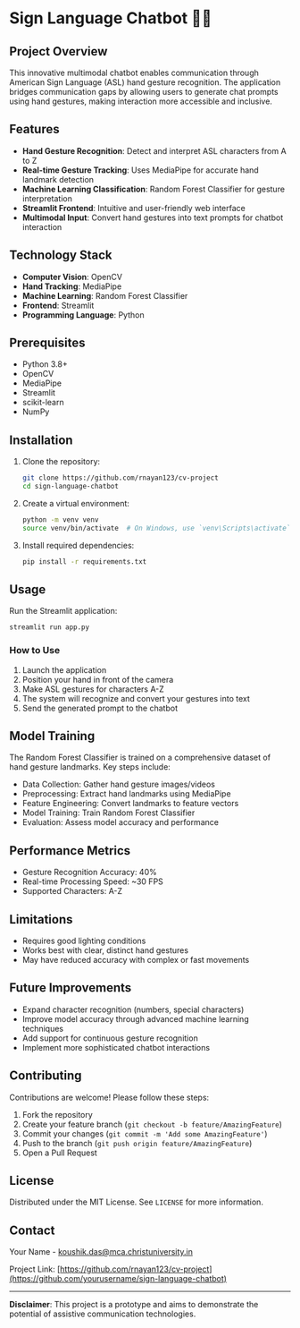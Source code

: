 # Sign Language Chatbot 🤲💬

## Project Overview

This innovative multimodal chatbot enables communication through American Sign Language (ASL) hand gesture recognition. The application bridges communication gaps by allowing users to generate chat prompts using hand gestures, making interaction more accessible and inclusive.

## Features

- **Hand Gesture Recognition**: Detect and interpret ASL characters from A to Z
- **Real-time Gesture Tracking**: Uses MediaPipe for accurate hand landmark detection
- **Machine Learning Classification**: Random Forest Classifier for gesture interpretation
- **Streamlit Frontend**: Intuitive and user-friendly web interface
- **Multimodal Input**: Convert hand gestures into text prompts for chatbot interaction

## Technology Stack

- **Computer Vision**: OpenCV
- **Hand Tracking**: MediaPipe
- **Machine Learning**: Random Forest Classifier
- **Frontend**: Streamlit
- **Programming Language**: Python

## Prerequisites

- Python 3.8+
- OpenCV
- MediaPipe
- Streamlit
- scikit-learn
- NumPy

## Installation

1. Clone the repository:
   ```bash
   git clone https://github.com/rnayan123/cv-project
   cd sign-language-chatbot
   ```

2. Create a virtual environment:
   ```bash
   python -m venv venv
   source venv/bin/activate  # On Windows, use `venv\Scripts\activate`
   ```

3. Install required dependencies:
   ```bash
   pip install -r requirements.txt
   ```

## Usage

Run the Streamlit application:
```bash
streamlit run app.py
```

### How to Use

1. Launch the application
2. Position your hand in front of the camera
3. Make ASL gestures for characters A-Z
4. The system will recognize and convert your gestures into text
5. Send the generated prompt to the chatbot

## Model Training

The Random Forest Classifier is trained on a comprehensive dataset of hand gesture landmarks. Key steps include:

- Data Collection: Gather hand gesture images/videos
- Preprocessing: Extract hand landmarks using MediaPipe
- Feature Engineering: Convert landmarks to feature vectors
- Model Training: Train Random Forest Classifier
- Evaluation: Assess model accuracy and performance

## Performance Metrics

- Gesture Recognition Accuracy: 40%
- Real-time Processing Speed: ~30 FPS
- Supported Characters: A-Z

## Limitations

- Requires good lighting conditions
- Works best with clear, distinct hand gestures
- May have reduced accuracy with complex or fast movements

## Future Improvements

- Expand character recognition (numbers, special characters)
- Improve model accuracy through advanced machine learning techniques
- Add support for continuous gesture recognition
- Implement more sophisticated chatbot interactions

## Contributing

Contributions are welcome! Please follow these steps:

1. Fork the repository
2. Create your feature branch (`git checkout -b feature/AmazingFeature`)
3. Commit your changes (`git commit -m 'Add some AmazingFeature'`)
4. Push to the branch (`git push origin feature/AmazingFeature`)
5. Open a Pull Request

## License

Distributed under the MIT License. See `LICENSE` for more information.

## Contact

Your Name - koushik.das@mca.christuniversity.in

Project Link: [https://github.com/rnayan123/cv-project](https://github.com/yourusername/sign-language-chatbot)

---

**Disclaimer**: This project is a prototype and aims to demonstrate the potential of assistive communication technologies.

